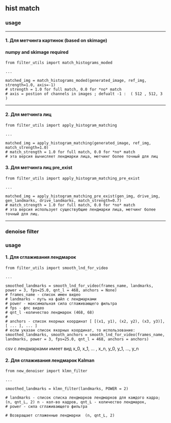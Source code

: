 ## hist match 

### usage
---
#### 1. Для метчинга картинок (based on skimage)

####  numpy and skimage required
```{python}
from filter_utils import match_histograms_moded

...

matched_img = match_histograms_moded(generated_image, ref_img, strength=1.0, axis=-1)
# strength = 1.0 for full match, 0.0 for *no* match
# axis = postion of channels in images ; defualt -1 :  ( 512 , 512, 3 )
```
---
#### 2. Для метчинга лиц 
```{python}
from filter_utils import apply_histogram_matching

...

matched_img = apply_histogram_matching(generated_image, ref_img, match_strength=1.0)
# match_strength = 1.0 for full match, 0.0 for *no* match
# эта версия вычисляет лендмарки лица, метчинг более точный для лиц
```

#### 3. Для метчинга лиц pre_exist 
```{python}
from filter_utils import apply_histogram_matching_pre_exist

...

matched_img = apply_histogram_matching_pre_exist(gen_img, drive_img, gen_landmarks, drive_landmarks, match_strength=0.7)
# match_strength = 1.0 for full match, 0.0 for *no* match
# эта версия использует существубщие лендмарки лица, метчинг более точный для лиц.
```
---
### denoise filter 
### usage
#### 1. Для сглаживания лендмарок
```{python}
from filter_utils import smooth_lnd_for_video

...

smoothed_landmarks = smooth_lnd_for_video(frames_name, landmarks, power = 3, fps=25.0, qnt_l = 468, anchors = None)
# frames_name - список имен видео
# landmarks - путь на файл с лендмарками 
# power - максимальная сила сглаживающего фильтра
# fps - фпс видео
# qnt_l -количество лендмарок (468, 68)
#
# anchors - список якорных координат [ [(x1, y1), (x2, y2), (x3, y3)], [ ... ], ... ]
# если указан список якорных координат, то использование:
smoothed_landmarks, smooth_anchors = smooth_lnd_for_video(frames_name, landmarks, power = 3, fps=25.0, qnt_l = 468, anchors = anchors)
```
csv с лендмарками имеет вид 
x_0, x_1, ... , x_n, y_0, y_1, ..., y_n



#### 2. Для сглаживания лендмарок Kalman
```{python}
from new_denoiser import klmn_filter

...

smoothed_landmarks = klmn_filter(landmarks, POWER = 2)

# landmarks - список списка лендмарков лендмарков для каждого кадра;  (n, qnt_L, 2) n - кол-во кадров, qnt_L - количество лендмарок,
# power - сила сглаживающего фильтра

# Возвращает сглаженные лендмарки  (n, qnt_L, 2)

```
